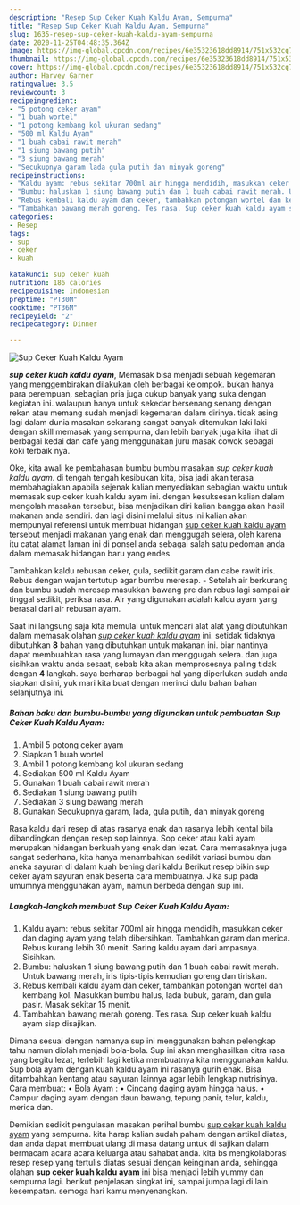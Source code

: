 ```yaml
---
description: "Resep Sup Ceker Kuah Kaldu Ayam, Sempurna"
title: "Resep Sup Ceker Kuah Kaldu Ayam, Sempurna"
slug: 1635-resep-sup-ceker-kuah-kaldu-ayam-sempurna
date: 2020-11-25T04:48:35.364Z
image: https://img-global.cpcdn.com/recipes/6e35323618dd8914/751x532cq70/sup-ceker-kuah-kaldu-ayam-foto-resep-utama.jpg
thumbnail: https://img-global.cpcdn.com/recipes/6e35323618dd8914/751x532cq70/sup-ceker-kuah-kaldu-ayam-foto-resep-utama.jpg
cover: https://img-global.cpcdn.com/recipes/6e35323618dd8914/751x532cq70/sup-ceker-kuah-kaldu-ayam-foto-resep-utama.jpg
author: Harvey Garner
ratingvalue: 3.5
reviewcount: 3
recipeingredient:
- "5 potong ceker ayam"
- "1 buah wortel"
- "1 potong kembang kol ukuran sedang"
- "500 ml Kaldu Ayam"
- "1 buah cabai rawit merah"
- "1 siung bawang putih"
- "3 siung bawang merah"
- "Secukupnya garam lada gula putih dan minyak goreng"
recipeinstructions:
- "Kaldu ayam: rebus sekitar 700ml air hingga mendidih, masukkan ceker dan daging ayam yang telah dibersihkan. Tambahkan garam dan merica. Rebus kurang lebih 30 menit. Saring kaldu ayam dari ampasnya. Sisihkan."
- "Bumbu: haluskan 1 siung bawang putih dan 1 buah cabai rawit merah. Untuk bawang merah, iris tipis-tipis kemudian goreng dan tiriskan."
- "Rebus kembali kaldu ayam dan ceker, tambahkan potongan wortel dan kembang kol. Masukkan bumbu halus, lada bubuk, garam, dan gula pasir. Masak sekitar 15 menit."
- "Tambahkan bawang merah goreng. Tes rasa. Sup ceker kuah kaldu ayam siap disajikan."
categories:
- Resep
tags:
- sup
- ceker
- kuah

katakunci: sup ceker kuah 
nutrition: 186 calories
recipecuisine: Indonesian
preptime: "PT30M"
cooktime: "PT36M"
recipeyield: "2"
recipecategory: Dinner

---
```



![Sup Ceker Kuah Kaldu Ayam](https://img-global.cpcdn.com/recipes/6e35323618dd8914/751x532cq70/sup-ceker-kuah-kaldu-ayam-foto-resep-utama.jpg)

<b><i>sup ceker kuah kaldu ayam</i></b>, Memasak bisa menjadi sebuah kegemaran yang menggembirakan dilakukan oleh berbagai kelompok. bukan hanya para perempuan, sebagian pria juga cukup banyak yang suka dengan kegiatan ini. walaupun hanya untuk sekedar bersenang senang dengan rekan atau memang sudah menjadi kegemaran dalam dirinya. tidak asing lagi dalam dunia masakan sekarang sangat banyak ditemukan laki laki dengan skill memasak yang sempurna, dan lebih banyak juga kita lihat di berbagai kedai dan cafe yang menggunakan juru masak cowok sebagai koki terbaik nya.

Oke, kita awali ke pembahasan bumbu bumbu masakan <i>sup ceker kuah kaldu ayam</i>. di tengah tengah kesibukan kita, bisa jadi akan terasa membahagiakan apabila sejenak kalian menyediakan sebagian waktu untuk memasak sup ceker kuah kaldu ayam ini. dengan kesuksesan kalian dalam mengolah masakan tersebut, bisa menjadikan diri kalian bangga akan hasil makanan anda sendiri. dan lagi disini melalui situs ini kalian akan mempunyai referensi untuk membuat hidangan <u>sup ceker kuah kaldu ayam</u> tersebut menjadi makanan yang enak dan menggugah selera, oleh karena itu catat alamat laman ini di ponsel anda sebagai salah satu pedoman anda dalam memasak hidangan baru yang endes.

Tambahkan kaldu rebusan ceker, gula, sedikit garam dan cabe rawit iris. Rebus dengan wajan tertutup agar bumbu meresap. - Setelah air berkurang dan bumbu sudah meresap masukkan bawang pre dan rebus lagi sampai air tinggal sedikit, periksa rasa. Air yang digunakan adalah kaldu ayam yang berasal dari air rebusan ayam.


Saat ini langsung saja kita memulai untuk mencari alat alat yang dibutuhkan dalam memasak olahan <u><i>sup ceker kuah kaldu ayam</i></u> ini. setidak tidaknya dibutuhkan <b>8</b> bahan yang dibutuhkan untuk makanan ini. biar nantinya dapat membuahkan rasa yang lumayan dan menggugah selera. dan juga sisihkan waktu anda sesaat, sebab kita akan memprosesnya paling tidak dengan <b>4</b> langkah. saya berharap berbagai hal yang diperlukan sudah anda siapkan disini, yuk mari kita buat dengan merinci dulu bahan bahan selanjutnya ini.

<!--inarticleads1-->

##### Bahan baku dan bumbu-bumbu yang digunakan untuk pembuatan Sup Ceker Kuah Kaldu Ayam:

1. Ambil 5 potong ceker ayam
1. Siapkan 1 buah wortel
1. Ambil 1 potong kembang kol ukuran sedang
1. Sediakan 500 ml Kaldu Ayam
1. Gunakan 1 buah cabai rawit merah
1. Sediakan 1 siung bawang putih
1. Sediakan 3 siung bawang merah
1. Gunakan Secukupnya garam, lada, gula putih, dan minyak goreng


Rasa kaldu dari resep di atas rasanya enak dan rasanya lebih kental bila dibandingkan dengan resep sop lainnya. Sop ceker atau kaki ayam merupakan hidangan berkuah yang enak dan lezat. Cara memasaknya juga sangat sederhana, kita hanya menambahkan sedikit variasi bumbu dan aneka sayuran di dalam kuah bening dari kaldu Berikut resep bikin sup ceker ayam sayuran enak beserta cara membuatnya. Jika sup pada umumnya menggunakan ayam, namun berbeda dengan sup ini. 

<!--inarticleads2-->

##### Langkah-langkah membuat Sup Ceker Kuah Kaldu Ayam:

1. Kaldu ayam: rebus sekitar 700ml air hingga mendidih, masukkan ceker dan daging ayam yang telah dibersihkan. Tambahkan garam dan merica. Rebus kurang lebih 30 menit. Saring kaldu ayam dari ampasnya. Sisihkan.
1. Bumbu: haluskan 1 siung bawang putih dan 1 buah cabai rawit merah. Untuk bawang merah, iris tipis-tipis kemudian goreng dan tiriskan.
1. Rebus kembali kaldu ayam dan ceker, tambahkan potongan wortel dan kembang kol. Masukkan bumbu halus, lada bubuk, garam, dan gula pasir. Masak sekitar 15 menit.
1. Tambahkan bawang merah goreng. Tes rasa. Sup ceker kuah kaldu ayam siap disajikan.


Dimana sesuai dengan namanya sup ini menggunakan bahan pelengkap tahu namun diolah menjadi bola-bola. Sup ini akan menghasilkan citra rasa yang begitu lezat, terlebih lagi ketika membuatnya kita menggunakan kaldu. Sup bola ayam dengan kuah kaldu ayam ini rasanya gurih enak. Bisa ditambahkan kentang atau sayuran lainnya agar lebih lengkap nutrisinya. Cara membuat: • Bola Ayam : • Cincang daging ayam hingga halus. • Campur daging ayam dengan daun bawang, tepung panir, telur, kaldu, merica dan. 

Demikian sedikit pengulasan masakan perihal bumbu <u>sup ceker kuah kaldu ayam</u> yang sempurna. kita harap kalian sudah paham dengan artikel diatas, dan anda dapat membuat ulang di masa datang untuk di sajikan dalam bermacam acara acara keluarga atau sahabat anda. kita bs mengkolaborasi resep resep yang tertulis diatas sesuai dengan keinginan anda, sehingga olahan <b>sup ceker kuah kaldu ayam</b> ini bisa menjadi lebih yummy dan sempurna lagi. berikut penjelasan singkat ini, sampai jumpa lagi di lain kesempatan. semoga hari kamu menyenangkan.
